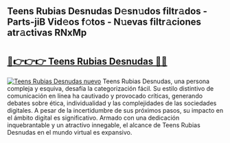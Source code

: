 ## Teens Rubias Desnudas D𝚎sn𝚞dos filtr𝚊dos - Parts-jiB Vid𝚎os f𝚘tos - N𝚞evas filtr𝚊ciones atr𝚊ctivas RNxMp

# <h2><a href="http://mbcfk8.tromn.icu/?c=Teens+Rubias+Desnudas">🔗👉👉👉 Teens Rubias Desnudas 🔗🔗</a></h2>

[![Teens Rubias Desnudas nuevo](https://i.imgur.com/pEAQMta.gif)](http://mbcfk8.tromn.icu/?c=Teens+Rubias+Desnudas)
Teens Rubias Desnudas, una persona compleja y esquiva, desafía la categorización fácil. Su estilo distintivo de comunicación en línea ha cautivado y provocado críticas, generando debates sobre ética, individualidad y las complejidades de las sociedades digitales. A pesar de la incertidumbre de sus próximos pasos, su impacto en el ámbito digital es significativo. Armado con una dedicación inquebrantable y un atractivo innegable, el alcance de Teens Rubias Desnudas en el mundo virtual es expansivo.
